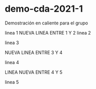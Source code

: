# demo-cda-2021-1
Demostración en caliente para el grupo

linea 1
NUEVA LINEA ENTRE 1 Y 2
linea 2

linea 3

NUEVA LINEA ENTRE 3 Y 4

linea 4

LINEA NUEVA ENTRE 4 Y 5

linea 5
